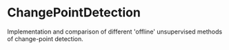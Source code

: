 # ChangePointDetection
Implementation and comparison of different 'offline' unsupervised methods of change-point detection.
